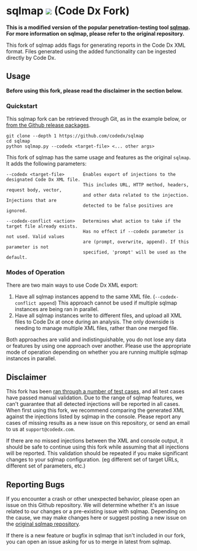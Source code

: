 # sqlmap ![](https://i.imgur.com/fe85aVR.png) (Code Dx Fork)

**This is a modified version of the popular penetration-testing tool [sqlmap](https://github.com/sqlmapproject/sqlmap). For more information on sqlmap, please refer to the original repository.**

This fork of sqlmap adds flags for generating reports in the Code Dx XML format. Files generated using the added functionality can be ingested directly by Code Dx.

## Usage

**Before using this fork, please read the disclaimer in the section below.**

### Quickstart

This sqlmap fork can be retrieved through Git, as in the example below, or [from the Github release packages](https://github.com/codedx/sqlmap/releases).

```
git clone --depth 1 https://github.com/codedx/sqlmap
cd sqlmap
python sqlmap.py --codedx <target-file> <... other args>
```

This fork of sqlmap has the same usage and features as the original `sqlmap`. It adds the following parameters:

```
--codedx <target-file>       Enables export of injections to the designated Code Dx XML file.
                             This includes URL, HTTP method, headers, request body, vector,
                             and other data related to the injection. Injections that are
                             detected to be false positives are ignored.

--codedx-conflict <action>   Determines what action to take if the target file already exists.
                             Has no effect if --codedx parameter is not used. Valid values
                             are (prompt, overwrite, append). If this parameter is not
                             specified, 'prompt' will be used as the default.
```

### Modes of Operation

There are two main ways to use Code Dx XML export:

1. Have all sqlmap instances append to the same XML file. (`--codedx-conflict append`) This approach cannot be used if multiple sqlmap instances are being ran in parallel.
2. Have all sqlmap instances write to different files, and upload all XML files to Code Dx at once during an analysis. The only downside is needing to manage multiple XML files, rather than one merged file.

Both approaches are valid and indistinguishable, you do not lose any data or features by using one approach over another. Please use the appropriate mode of operation depending on whether you are running multiple sqlmap instances in parallel.

## Disclaimer

This fork has been [ran through a number of test cases](samples/), and all test cases have passed manual validation. Due to the range of sqlmap features, we can't guarantee that all detected injections will be reported in all cases. When first using this fork, we recommend comparing the generated XML against the injections listed by sqlmap in the console. Please report any cases of missing results as a new issue on this repository, or send an email to us at `support@codedx.com`.

If there are no missed injections between the XML and console output, it should be safe to continue using this fork while assuming that all injections will be reported. This validation should be repeated if you make significant changes to your sqlmap configuration. (eg different set of target URLs, different set of parameters, etc.)

## Reporting Bugs

If you encounter a crash or other unexpected behavior, please open an issue on this Github repository. We will determine whether it's an issue related to our changes or a pre-existing issue with sqlmap. Depending on the cause, we may make changes here or suggest posting a new issue on the [original sqlmap repository](https://github.com/sqlmapproject/sqlmap/issues).

If there is a new feature or bugfix in sqlmap that isn't included in our fork, you can open an issue asking for us to merge in latest from sqlmap.
